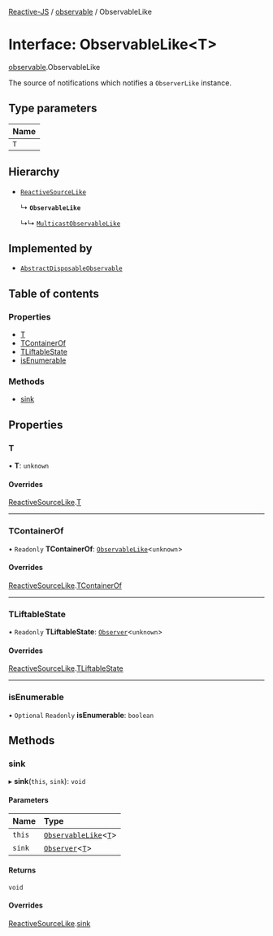 [Reactive-JS](../README.md) / [observable](../modules/observable.md) / ObservableLike

# Interface: ObservableLike<T\>

[observable](../modules/observable.md).ObservableLike

The source of notifications which notifies a `ObserverLike` instance.

## Type parameters

| Name |
| :------ |
| `T` |

## Hierarchy

- [`ReactiveSourceLike`](reactive.ReactiveSourceLike.md)

  ↳ **`ObservableLike`**

  ↳↳ [`MulticastObservableLike`](observable.MulticastObservableLike.md)

## Implemented by

- [`AbstractDisposableObservable`](../classes/observable.AbstractDisposableObservable.md)

## Table of contents

### Properties

- [T](observable.ObservableLike.md#t)
- [TContainerOf](observable.ObservableLike.md#tcontainerof)
- [TLiftableState](observable.ObservableLike.md#tliftablestate)
- [isEnumerable](observable.ObservableLike.md#isenumerable)

### Methods

- [sink](observable.ObservableLike.md#sink)

## Properties

### T

• **T**: `unknown`

#### Overrides

[ReactiveSourceLike](reactive.ReactiveSourceLike.md).[T](reactive.ReactiveSourceLike.md#t)

___

### TContainerOf

• `Readonly` **TContainerOf**: [`ObservableLike`](observable.ObservableLike.md)<`unknown`\>

#### Overrides

[ReactiveSourceLike](reactive.ReactiveSourceLike.md).[TContainerOf](reactive.ReactiveSourceLike.md#tcontainerof)

___

### TLiftableState

• `Readonly` **TLiftableState**: [`Observer`](../classes/observer.Observer.md)<`unknown`\>

#### Overrides

[ReactiveSourceLike](reactive.ReactiveSourceLike.md).[TLiftableState](reactive.ReactiveSourceLike.md#tliftablestate)

___

### isEnumerable

• `Optional` `Readonly` **isEnumerable**: `boolean`

## Methods

### sink

▸ **sink**(`this`, `sink`): `void`

#### Parameters

| Name | Type |
| :------ | :------ |
| `this` | [`ObservableLike`](observable.ObservableLike.md)<[`T`](flowable.FlowableSinkStreamLike.md#t)\> |
| `sink` | [`Observer`](../classes/observer.Observer.md)<[`T`](flowable.FlowableSinkStreamLike.md#t)\> |

#### Returns

`void`

#### Overrides

[ReactiveSourceLike](reactive.ReactiveSourceLike.md).[sink](reactive.ReactiveSourceLike.md#sink)
